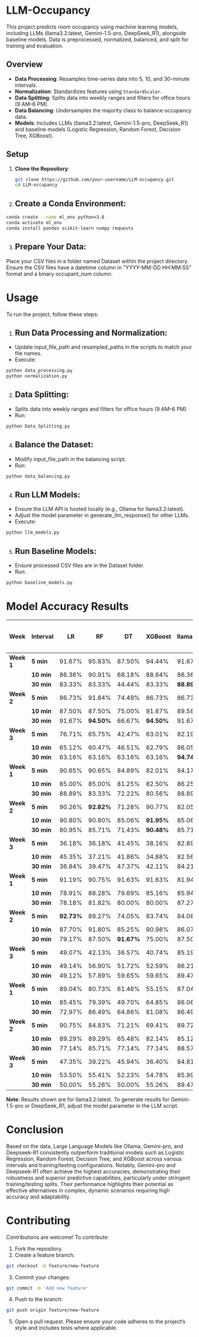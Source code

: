 # LLM-Occupancy

This project predicts room occupancy using machine learning models, including LLMs (llama3.2:latest, Gemini-1.5-pro, DeepSeek_R1), alongside baseline models. Data is preprocessed, normalized, balanced, and split for training and evaluation.

## Overview

- **Data Processing**: Resamples time-series data into 5, 10, and 30-minute intervals.
- **Normalization**: Standardizes features using `StandardScaler`.
- **Data Splitting**: Splits data into weekly ranges and filters for office hours (9 AM–6 PM).
- **Data Balancing**: Undersamples the majority class to balance occupancy data.
- **Models**: Includes LLMs (llama3.2:latest, Gemini-1.5-pro, DeepSeek_R1) and baseline models (Logistic Regression, Random Forest, Decision Tree, XGBoost).

## Setup

1. **Clone the Repository**:
   ```bash
   git clone https://github.com/your-username/LLM-occupancy.git
   cd LLM-occupancy

2. ## Create a Conda Environment:

 ```bash
conda create --name ml_env python=3.8
conda activate ml_env
conda install pandas scikit-learn numpy requests
 ```

3. ## Prepare Your Data:
Place your CSV files in a folder named Dataset within the project directory.
Ensure the CSV files have a datetime column in "YYYY-MM-DD HH:MM:SS" format and a binary occupant_num column.

# Usage
To run the project, follow these steps:

1. ## Run Data Processing and Normalization:
- Update input_file_path and resampled_paths in the scripts to match your file names.
- Execute:
 ```bash
python data_processing.py
python normalization.py
 ```
2. ## Data Splitting:
- Splits data into weekly ranges and filters for office hours (9 AM–6 PM)
- Run:
 ```bash
python Data_Splitting.py
 ```
   
4. ## Balance the Dataset:
- Modify input_file_path in the balancing script.
- Run:
 ```bash
python data_balancing.py
 ```
4. ## Run LLM Models:
- Ensure the LLM API is hosted locally (e.g., Ollama for llama3.2:latest).
- Adjust the model parameter in generate_llm_response() for other LLMs.
- Execute:
 ```bash
python llm_models.py
 ```
5. ## Run Baseline Models:
- Ensure processed CSV files are in the Dataset folder.
- Run:
 ```bash
python baseline_models.py
 ```
# Model Accuracy Results

| Week  | Interval | LR      | RF      | DT      | XGBoost | llama3.2 | gemini-1.5-pro-002 | deepseek-R1 | RI (%)  |
|-------|----------|---------|---------|---------|---------|----------|------------|-------------|---------|
| **Week 1** | **5 min**   | 91.67%  | 95.83%  | 87.50%  | 94.44%  | 91.67%   | **95.83%** | 94.29%    | 0.00%   |
|       | **10 min**  | 86.36%  | 90.91%  | 68.18%  | 88.64%  | 86.36%   | **88.64%** | 86.05%    | -2.50%  |
|       | **30 min**  | 83.33%  | 83.33%  | 44.44%  | 83.33%  | **88.89%** | **88.89%** | 83.33%    | 6.67%   |
| **Week 2** | **5 min**   | 86.73%  | 91.84%  | 74.49%  | 86.73%  | 86.73%   | 94.90%    | **95.92%** | 4.44%   |
|       | **10 min**  | 87.50%  | 87.50%  | 75.00%  | 91.67%  | 89.58%   | 87.50%    | 86.96%    | -2.28%  |
|       | **30 min**  | 91.67%  | **94.50%** | 66.67%  | **94.50%** | 91.67%   | 91.67%    | 90.91%    | -2.99%  |
| **Week 3** | **5 min**   | 76.71%  | 65.75%  | 42.47%  | 63.01%  | 82.19%   | **89.04%** | 86.57%    | 16.07%  |
|       | **10 min**  | 65.12%  | 60.47%  | 46.51%  | 62.79%  | 86.05%   | **93.02%** | 90.00%    | 42.84%  |
|       | **30 min**  | 63.16%  | 63.16%  | 63.16%  | 63.16%  | **94.74%** | 89.47%    | 84.21%    | 50.00%  |
| **Week 1** | **5 min**   | 90.65%  | 90.65%  | 84.89%  | 82.01%  | 84.17%   | **94.96%** | 90.37%    | 4.75%   |
|       | **10 min**  | 85.00%  | 85.00%  | 81.25%  | 82.50%  | 86.25%   | **95.00%** | 89.33%    | 11.76%  |
|       | **30 min**  | 88.89%  | 83.33%  | 72.22%  | 80.56%  | 88.89%   | **94.44%** | 91.67%    | 6.24%   |
| **Week 2** | **5 min**   | 90.26%  | **92.82%** | 71.28%  | 90.77%  | 82.05%   | 95.90%    | 96.41%    | 3.87%   |
|       | **10 min**  | 90.80%  | 90.80%  | 85.06%  | **91.95%** | 85.06%   | 90.80%    | 91.67%    | -0.30%  |
|       | **30 min**  | 80.95%  | 85.71%  | 71.43%  | **90.48%** | 85.71%   | 90.48%    | 95.24%    | 5.26%   |
| **Week 3** | **5 min**   | 36.18%  | 36.18%  | 41.45%  | 38.16%  | 82.89%   | 90.79%    | **91.61%** | 121.01% |
|       | **10 min**  | 45.35%  | 37.21%  | 41.86%  | 34.88%  | 82.56%   | **93.02%** | 90.70%    | 105.12% |
|       | **30 min**  | 36.84%  | 39.47%  | 47.37%  | 42.11%  | 84.21%   | **94.74%** | 92.11%    | 100.00% |
| **Week 1** | **5 min**   | 91.19%  | 90.75%  | 91.63%  | 91.63%  | 81.94%   | 95.59%    | **96.04%** | 4.81%   |
|       | **10 min**  | 78.91%  | 88.28%  | 79.69%  | 85.16%  | 85.94%   | **94.53%** | 92.97%    | 7.08%   |
|       | **30 min**  | 78.18%  | 81.82%  | 80.00%  | 80.00%  | 87.27%   | **90.91%** | 88.68%    | 11.11%  |
| **Week 2** | **5 min**   | **92.73%** | 89.27%  | 74.05%  | 83.74%  | 84.08%   | 92.04%    | 91.70%    | -0.74%  |
|       | **10 min**  | 87.70%  | 91.80%  | 85.25%  | 90.98%  | 86.07%   | **94.26%** | 93.44%    | 2.68%   |
|       | **30 min**  | 79.17%  | 87.50%  | **91.67%** | 75.00%  | 87.50%   | 91.67%    | 83.33%    | 0.00%   |
| **Week 3** | **5 min**   | 49.07%  | 42.13%  | 36.57%  | 40.74%  | 85.19%   | **92.59%** | 86.06%    | 88.69%  |
|       | **10 min**  | 49.14%  | 56.90%  | 51.72%  | 52.59%  | 86.21%   | **93.10%** | 89.47%    | 63.62%  |
|       | **30 min**  | 49.12%  | 57.89%  | 59.65%  | 59.65%  | 89.47%   | **92.98%** | 85.71%    | 55.88%  |
| **Week 1** | **5 min**   | 89.04%  | 80.73%  | 61.46%  | 55.15%  | 87.04%   | **89.04%** | 86.93%    | 0.00%   |
|       | **10 min**  | 85.45%  | 79.39%  | 49.70%  | 64.85%  | 86.06%   | **93.33%** | 83.64%    | 9.22%   |
|       | **30 min**  | 72.97%  | 86.49%  | 64.86%  | 81.08%  | 86.49%   | **88.89%** | 79.73%    | 2.77%   |
| **Week 2** | **5 min**   | 90.75%  | 84.83%  | 71.21%  | 69.41%  | 89.72%   | **92.03%** | 81.75%    | 1.41%   |
|       | **10 min**  | 89.29%  | 89.29%  | 65.48%  | 82.14%  | 85.12%   | **91.67%** | 90.48%    | 2.67%   |
|       | **30 min**  | 77.14%  | 85.71%  | 77.14%  | 77.14%  | 88.57%   | **91.43%** | 88.57%    | 6.67%   |
| **Week 3** | **5 min**   | 47.35%  | 39.22%  | 45.94%  | 36.40%  | 84.81%   | **93.64%** | 92.23%    | 97.76%  |
|       | **10 min**  | 53.50%  | 55.41%  | 52.23%  | 54.78%  | 85.99%   | **94.27%** | 92.90%    | 70.13%  |
|       | **30 min**  | 50.00%  | 55.26%  | 50.00%  | 55.26%  | 89.47%   | **90.79%** | 88.89%    | 64.30%  |


**Note**: Results shown are for llama3.2:latest. To generate results for Gemini-1.5-pro or DeepSeek_R1, adjust the model parameter in the LLM script.

# Conclusion
Based on the data, Large Language Models like Ollama, Gemini-pro, and Deepseek-R1 consistently outperform traditional models such as Logistic Regression, Random Forest, Decision Tree, and XGBoost across various intervals and training/testing configurations. Notably, Gemini-pro and Deepseek-R1 often achieve the highest accuracies, demonstrating their robustness and superior predictive capabilities, particularly under stringent training/testing splits. Their performance highlights their potential as effective alternatives in complex, dynamic scenarios requiring high accuracy and adaptability.

# Contributing
Contributions are welcome! To contribute:

1. Fork the repository.
2. Create a feature branch:
```bash
git checkout -b feature/new-feature
```
3. Commit your changes:
```bash
git commit -m 'Add new feature'
```
4. Push to the branch:
```bash
git push origin feature/new-feature
```
5. Open a pull request.
Please ensure your code adheres to the project’s style and includes tests where applicable.

